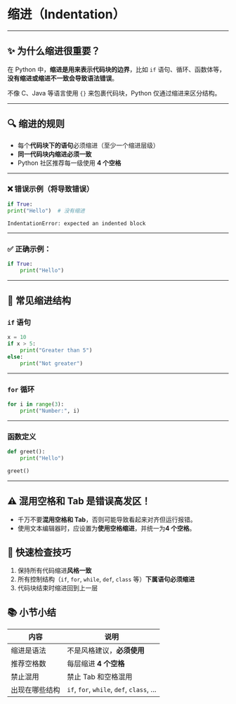 # 缩进（Indentation）

---

## ✨ 为什么缩进很重要？

在 Python 中，**缩进是用来表示代码块的边界**，比如 `if` 语句、循环、函数体等，**没有缩进或缩进不一致会导致语法错误**。

不像 C、Java 等语言使用 `{}` 来包裹代码块，Python 仅通过缩进来区分结构。

---

## 🔍 缩进的规则

- 每个**代码块下的语句**必须缩进（至少一个缩进层级）
- **同一代码块内缩进必须一致**
- Python 社区推荐每一级使用 **4 个空格**

---

### ❌ 错误示例（将导致错误）

```python
if True:
print("Hello")  # 没有缩进

```

```
IndentationError: expected an indented block

```

---

### ✅ 正确示例：

```python
if True:
    print("Hello")

```

---

## 🧱 常见缩进结构

### `if` 语句

```python
x = 10
if x > 5:
    print("Greater than 5")
else:
    print("Not greater")

```

---

### `for` 循环

```python
for i in range(3):
    print("Number:", i)

```

---

### 函数定义

```python
def greet():
    print("Hello")

greet()

```

---

## ⚠️ 混用空格和 Tab 是错误高发区！

- 千万不要**混用空格和 Tab**，否则可能导致看起来对齐但运行报错。
- 使用文本编辑器时，应设置为**使用空格缩进**，并统一为**4 个空格**。


## 🎯 快速检查技巧

1. 保持所有代码缩进**风格一致**
2. 所有控制结构（`if`, `for`, `while`, `def`, `class` 等）**下属语句必须缩进**
3. 代码块结束时缩进回到上一层


## 📚 小节小结

| 内容 | 说明 |
| --- | --- |
| 缩进是语法 | 不是风格建议，**必须使用** |
| 推荐空格数 | 每层缩进 **4 个空格** |
| 禁止混用 | 禁止 Tab 和空格混用 |
| 出现在哪些结构 | `if`, `for`, `while`, `def`, `class`, ... | 